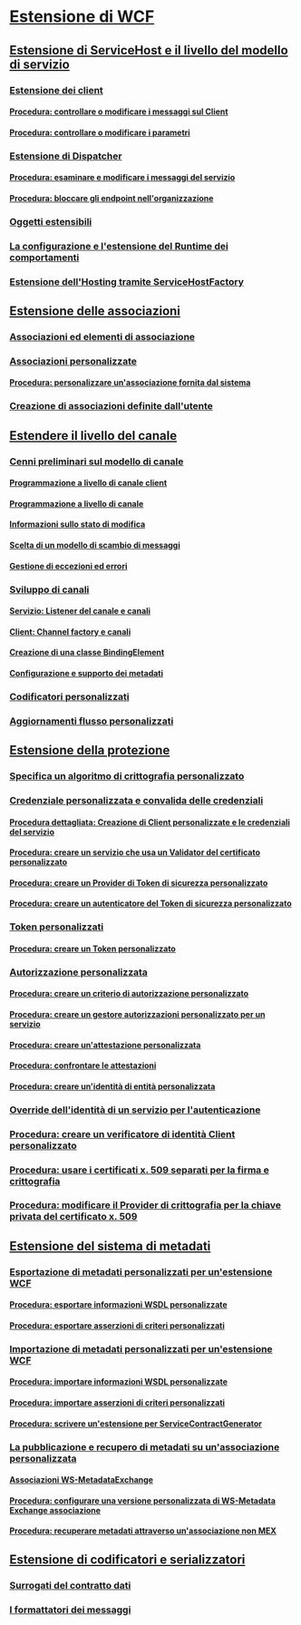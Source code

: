 # [Estensione di WCF](extending-wcf.md)
## [Estensione di ServiceHost e il livello del modello di servizio](extending-servicehost-and-the-service-model-layer.md)
### [Estensione dei client](extending-clients.md)
#### [Procedura: controllare o modificare i messaggi sul Client](how-to-inspect-or-modify-messages-on-the-client.md)
#### [Procedura: controllare o modificare i parametri](how-to-inspect-or-modify-parameters.md)
### [Estensione di Dispatcher](extending-dispatchers.md)
#### [Procedura: esaminare e modificare i messaggi del servizio](how-to-inspect-and-modify-messages-on-the-service.md)
#### [Procedura: bloccare gli endpoint nell'organizzazione](how-to-lock-down-endpoints-in-the-enterprise.md)
### [Oggetti estensibili](extensible-objects.md)
### [La configurazione e l'estensione del Runtime dei comportamenti](configuring-and-extending-the-runtime-with-behaviors.md)
### [Estensione dell'Hosting tramite ServiceHostFactory](extending-hosting-using-servicehostfactory.md)
## [Estensione delle associazioni](extending-bindings.md)
### [Associazioni ed elementi di associazione](bindings-and-binding-elements.md)
### [Associazioni personalizzate](custom-bindings.md)
#### [Procedura: personalizzare un'associazione fornita dal sistema](how-to-customize-a-system-provided-binding.md)
### [Creazione di associazioni definite dall'utente](creating-user-defined-bindings.md)
## [Estendere il livello del canale](extending-the-channel-layer.md)
### [Cenni preliminari sul modello di canale](channel-model-overview.md)
#### [Programmazione a livello di canale client](client-channel-level-programming.md)
#### [Programmazione a livello di canale](service-channel-level-programming.md)
#### [Informazioni sullo stato di modifica](understanding-state-changes.md)
#### [Scelta di un modello di scambio di messaggi](choosing-a-message-exchange-pattern.md)
#### [Gestione di eccezioni ed errori](handling-exceptions-and-faults.md)
### [Sviluppo di canali](developing-channels.md)
#### [Servizio: Listener del canale e canali](service-channel-listeners-and-channels.md)
#### [Client: Channel factory e canali](client-channel-factories-and-channels.md)
#### [Creazione di una classe BindingElement](creating-a-bindingelement.md)
#### [Configurazione e supporto dei metadati](configuration-and-metadata-support.md)
### [Codificatori personalizzati](custom-encoders.md)
### [Aggiornamenti flusso personalizzati](custom-stream-upgrades.md)
## [Estensione della protezione](extending-security.md)
### [Specifica un algoritmo di crittografia personalizzato](specifying-a-custom-crypto-algorithm.md)
### [Credenziale personalizzata e convalida delle credenziali](custom-credential-and-credential-validation.md)
#### [Procedura dettagliata: Creazione di Client personalizzate e le credenziali del servizio](walkthrough-creating-custom-client-and-service-credentials.md)
#### [Procedura: creare un servizio che usa un Validator del certificato personalizzato](how-to-create-a-service-that-employs-a-custom-certificate-validator.md)
#### [Procedura: creare un Provider di Token di sicurezza personalizzato](how-to-create-a-custom-security-token-provider.md)
#### [Procedura: creare un autenticatore del Token di sicurezza personalizzato](how-to-create-a-custom-security-token-authenticator.md)
### [Token personalizzati](custom-tokens.md)
#### [Procedura: creare un Token personalizzato](how-to-create-a-custom-token.md)
### [Autorizzazione personalizzata](custom-authorization.md)
#### [Procedura: creare un criterio di autorizzazione personalizzato](how-to-create-a-custom-authorization-policy.md)
#### [Procedura: creare un gestore autorizzazioni personalizzato per un servizio](how-to-create-a-custom-authorization-manager-for-a-service.md)
#### [Procedura: creare un'attestazione personalizzata](how-to-create-a-custom-claim.md)
#### [Procedura: confrontare le attestazioni](how-to-compare-claims.md)
#### [Procedura: creare un'identità di entità personalizzata](how-to-create-a-custom-principal-identity.md)
### [Override dell'identità di un servizio per l'autenticazione](overriding-the-identity-of-a-service-for-authentication.md)
### [Procedura: creare un verificatore di identità Client personalizzato](how-to-create-a-custom-client-identity-verifier.md)
### [Procedura: usare i certificati x. 509 separati per la firma e crittografia](how-to-use-separate-x-509-certificates-for-signing-and-encryption.md)
### [Procedura: modificare il Provider di crittografia per la chiave privata del certificato x. 509](change-cryptographic-provider-x509-certificate-private-key.md)
## [Estensione del sistema di metadati](extending-the-metadata-system.md)
### [Esportazione di metadati personalizzati per un'estensione WCF](exporting-custom-metadata-for-a-wcf-extension.md)
#### [Procedura: esportare informazioni WSDL personalizzate](how-to-export-custom-wsdl.md)
#### [Procedura: esportare asserzioni di criteri personalizzati](how-to-export-custom-policy-assertions.md)
### [Importazione di metadati personalizzati per un'estensione WCF](importing-custom-metadata-for-a-wcf-extension.md)
#### [Procedura: importare informazioni WSDL personalizzate](how-to-import-custom-wsdl.md)
#### [Procedura: importare asserzioni di criteri personalizzati](how-to-import-custom-policy-assertions.md)
#### [Procedura: scrivere un'estensione per ServiceContractGenerator](how-to-write-an-extension-for-the-servicecontractgenerator.md)
### [La pubblicazione e recupero di metadati su un'associazione personalizzata](publishing-and-retrieving-metadata-over-a-custom-binding.md)
#### [Associazioni WS-MetadataExchange](ws-metadataexchange-bindings.md)
#### [Procedura: configurare una versione personalizzata di WS-Metadata Exchange associazione](how-to-configure-a-custom-ws-metadata-exchange-binding.md)
#### [Procedura: recuperare metadati attraverso un'associazione non MEX](how-to-retrieve-metadata-over-a-non-mex-binding.md)
## [Estensione di codificatori e serializzatori](extending-encoders-and-serializers.md)
### [Surrogati del contratto dati](data-contract-surrogates.md)
### [I formattatori dei messaggi](custom-message-formatters.md)
